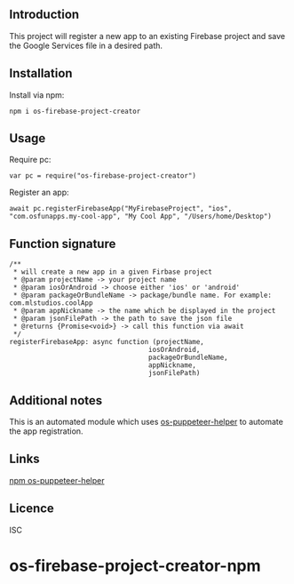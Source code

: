 Introduction
------------

This project will register a new app to an existing Firebase project and save the Google Services file in a desired path.

## Installation
Install via npm:
    
    npm i os-firebase-project-creator


## Usage       
Require pc:
        
    var pc = require("os-firebase-project-creator")

     
      
Register an app:     
    
    await pc.registerFirebaseApp("MyFirebaseProject", "ios", "com.osfunapps.my-cool-app", "My Cool App", "/Users/home/Desktop")



## Function signature

    
    /**
     * will create a new app in a given Firbase project
     * @param projectName -> your project name
     * @param iosOrAndroid -> choose either 'ios' or 'android'
     * @param packageOrBundleName -> package/bundle name. For example: com.mlstudios.coolApp
     * @param appNickname -> the name which be displayed in the project
     * @param jsonFilePath -> the path to save the json file
     * @returns {Promise<void>} -> call this function via await
     */
    registerFirebaseApp: async function (projectName,
                                       iosOrAndroid,
                                       packageOrBundleName,
                                       appNickname,
                                       jsonFilePath)
                                       
## Additional notes
This is an automated module which uses [os-puppeteer-helper](https://github.com/osfunapps/os-puppeteer-helper-npm) to automate the app registration. 

## Links
[npm os-puppeteer-helper](https://github.com/osfunapps/os-puppeteer-helper-npm)

## Licence
ISC

# os-firebase-project-creator-npm